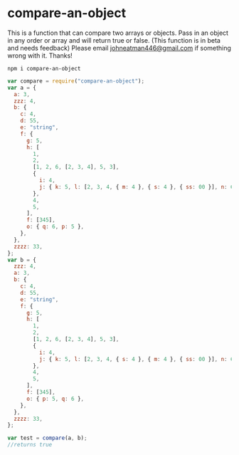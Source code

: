 # compare-an-object

This is a function that can compare two arrays or objects. Pass in an object in any order or array and will return true or false.
(This function is in beta and needs feedback) Please email johneatman446@gmail.com if something wrong with it. Thanks!

```
npm i compare-an-object
```

```js
var compare = require("compare-an-object");
var a = {
  a: 3,
  zzz: 4,
  b: {
    c: 4,
    d: 55,
    e: "string",
    f: {
      g: 5,
      h: [
        1,
        2,
        [1, 2, 6, [2, 3, 4], 5, 3],
        {
          i: 4,
          j: { k: 5, l: [2, 3, 4, { m: 4 }, { s: 4 }, { ss: 00 }], n: 66 },
        },
        4,
        5,
      ],
      f: [345],
      o: { q: 6, p: 5 },
    },
  },
  zzzz: 33,
};
var b = {
  zzz: 4,
  a: 3,
  b: {
    c: 4,
    d: 55,
    e: "string",
    f: {
      g: 5,
      h: [
        1,
        2,
        [1, 2, 6, [2, 3, 4], 5, 3],
        {
          i: 4,
          j: { k: 5, l: [2, 3, 4, { s: 4 }, { m: 4 }, { ss: 00 }], n: 66 },
        },
        4,
        5,
      ],
      f: [345],
      o: { p: 5, q: 6 },
    },
  },
  zzzz: 33,
};

var test = compare(a, b);
//returns true
```
